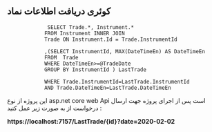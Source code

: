 <h2>کوئری دریافت اطلاعات نماد</h2>


                 SELECT Trade.*, Instrument.*
                FROM Instrument INNER JOIN
                Trade ON Instrument.Id = Trade.InstrumentId
                
                ,(SELECT InstrumentId, MAX(DateTimeEn) AS DateTimeEn
                FROM  Trade
                WHERE DateTimeEn>=@TradeDate
                GROUP BY InstrumentId ) LastTrade

                WHERE Trade.InstrumentId=LastTrade.InstrumentId 
                AND Trade.DateTimeEn=LastTrade.DateTimeEn


<p>
این پروژه از نوع asp.net core  web Api است پس از اجرای پروژه جهت ارسال درخواست از به صورت زیر عمل کنید :


</p>
 <b>
https://localhost:7157/LastTrade/{id}?date=2020-02-02
  </b>
